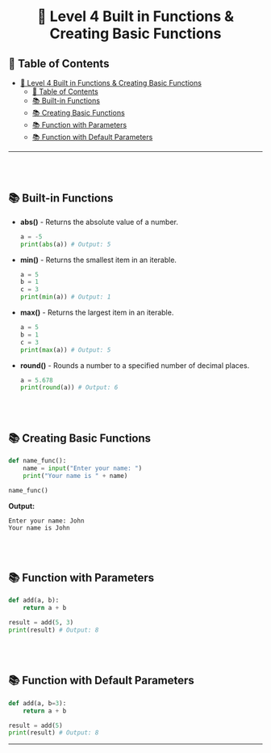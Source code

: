# <div align="center"> 🔰 Level 4 Built in Functions & Creating Basic Functions </div>

## 📌 Table of Contents
- [ 🔰 Level 4 Built in Functions \& Creating Basic Functions ](#--level-4-built-in-functions--creating-basic-functions-)
  - [📌 Table of Contents](#-table-of-contents)
  - [📚 Built-in Functions](#-built-in-functions)
  - [📚 Creating Basic Functions](#-creating-basic-functions)
  - [📚 Function with Parameters](#-function-with-parameters)
  - [📚 Function with Default Parameters](#-function-with-default-parameters)
<hr>
<br><br>

## 📚 Built-in Functions
- **abs()** - Returns the absolute value of a number.
    ```python
    a = -5
    print(abs(a)) # Output: 5
    ```
- **min()** - Returns the smallest item in an iterable.
    ```python
    a = 5
    b = 1
    c = 3
    print(min(a)) # Output: 1
    ```
- **max()** - Returns the largest item in an iterable.
    ```python
    a = 5
    b = 1
    c = 3
    print(max(a)) # Output: 5
    ```
- **round()** - Rounds a number to a specified number of decimal places.
    ```python
    a = 5.678
    print(round(a)) # Output: 6
    ```

<br><br>

## 📚 Creating Basic Functions
```python
def name_func():
    name = input("Enter your name: ")
    print("Your name is " + name)

name_func()
```
**Output:**
```
Enter your name: John
Your name is John
```

<br><br>

## 📚 Function with Parameters
```python
def add(a, b):
    return a + b

result = add(5, 3)
print(result) # Output: 8
```

<br><br>

## 📚 Function with Default Parameters
```python
def add(a, b=3):
    return a + b

result = add(5)
print(result) # Output: 8
```
<hr>
